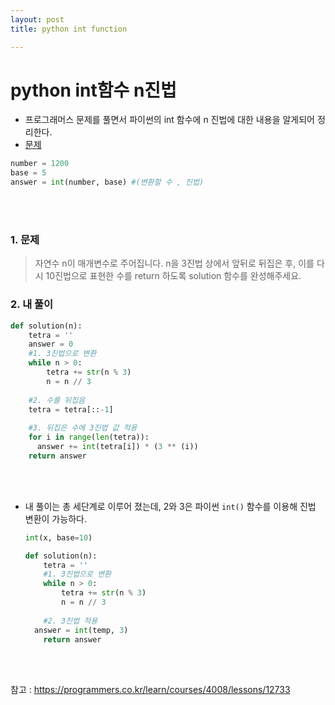 ```yaml
---
layout: post
title: python int function

---
```




# python int함수 n진법



- 프로그래머스 문제를 풀면서 파이썬의 int 함수에 n 진법에 대한 내용을 알게되어 정리한다.
- [문제](https://programmers.co.kr/learn/courses/30/lessons/68935?language=python3)

```python
number = 1200
base = 5
answer = int(number, base) #(변환할 수 , 진법)
```



</br></br>

### 1. 문제

>자연수 n이 매개변수로 주어집니다. n을 3진법 상에서 앞뒤로 뒤집은 후, 이를 다시 10진법으로 표현한 수를 return 하도록 solution 함수를 완성해주세요.



### 2. 내 풀이

```python
def solution(n):
    tetra = ''
    answer = 0
    #1. 3진법으로 변환 
    while n > 0:
        tetra += str(n % 3)
        n = n // 3
        
	#2. 수를 뒤집음
    tetra = tetra[::-1]
    
    #3. 뒤집은 수에 3진법 값 적용
    for i in range(len(tetra)):
      answer += int(tetra[i]) * (3 ** (i))
    return answer

```
</br></br>
- 내 풀이는 총 세단계로 이루어 졌는데, 2와 3은 파이썬 ```int()``` 함수를 이용해 진법 변환이 가능하다.

  ```python
  int(x, base=10)
  ```

  ```python
  def solution(n):
      tetra = ''
      #1. 3진법으로 변환 
      while n > 0:
          tetra += str(n % 3)
          n = n // 3
          
      #2. 3진법 적용
  	answer = int(temp, 3)
      return answer
  ```

  

</br></br>

참고 : https://programmers.co.kr/learn/courses/4008/lessons/12733
